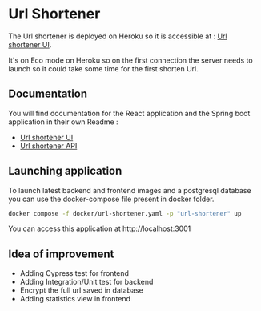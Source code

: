 # Url Shortener

The Url shortener is deployed on Heroku so it is accessible at : [Url shortener UI](https://urlshortener-ui-1c6938ccabc0.herokuapp.com/).

It's on Eco mode on Heroku so on the first connection the server needs to launch so it could take some time for the first shorten Url.

## Documentation

You will find documentation for the React application and the Spring boot application in their own Readme :
* [Url shortener UI](https://github.com/BastienCarbonnier/url-shortener-ui)
* [Url shortener API](https://github.com/BastienCarbonnier/url-shortener-api)

## Launching application

To launch latest backend and frontend images and a postgresql database you can use the docker-compose file present in docker folder.

```bash
docker compose -f docker/url-shortener.yaml -p "url-shortener" up
```

You can access this application at http://localhost:3001

## Idea of improvement
* Adding Cypress test for frontend
* Adding Integration/Unit test for backend
* Encrypt the full url saved in database
* Adding statistics view in frontend